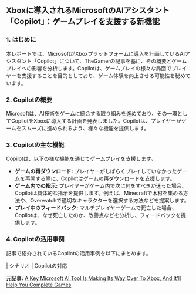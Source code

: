 ## Xboxに導入されるMicrosoftのAIアシスタント「Copilot」：ゲームプレイを支援する新機能

### 1. はじめに

本レポートでは、MicrosoftがXboxプラットフォームに導入を計画しているAIアシスタント「Copilot」について、TheGamerの記事を基に、その概要とゲームプレイへの影響を分析します。Copilotは、ゲームプレイの様々な局面でプレイヤーを支援することを目的としており、ゲーム体験を向上させる可能性を秘めています。

### 2. Copilotの概要

Microsoftは、AI技術をゲームに統合する取り組みを進めており、その一環としてCopilotをXboxに導入する計画を発表しました。Copilotは、プレイヤーがゲームをスムーズに進められるよう、様々な機能を提供します。

### 3. Copilotの主な機能

Copilotは、以下の様な機能を通じてゲームプレイを支援します。

* **ゲームの再ダウンロード:** プレイヤーがしばらくプレイしていなかったゲームを再開する際に、Copilotはゲームの再ダウンロードを支援します。
* **ゲーム内での指示:** プレイヤーがゲーム内で次に何をすべきか迷った場合、Copilotは具体的な指示を提供します。例えば、Minecraftで木材を集める方法や、Overwatchで適切なキャラクターを選択する方法などを提案します。
* **プレイ中のフィードバック:** マルチプレイヤーゲームで死亡した場合、Copilotは、なぜ死亡したのか、改善点などを分析し、フィードバックを提供します。

### 4. Copilotの活用事例

記事で紹介されているCopilotの活用事例を以下にまとめます。

| シナリオ | Copilotの対応 

**元記事:** [A Key Microsoft AI Tool Is Making Its Way Over To Xbox, And It'll Help You Complete Games](https://www.thegamer.com/microsoft-copilot-ai-is-coming-to-xbox-will-help-finish-games/)